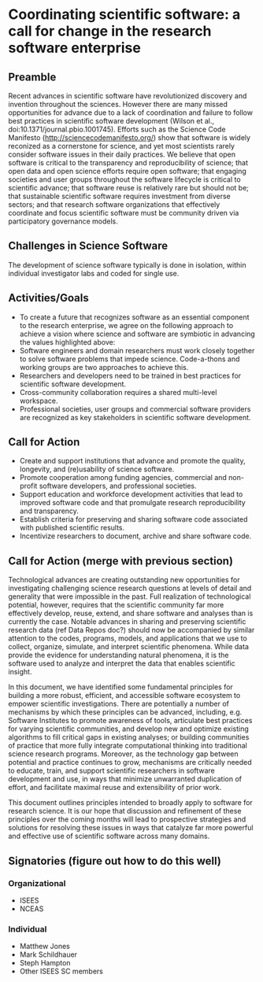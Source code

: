 # Coordinating scientific software: a call for change in the research software enterprise

## Preamble
Recent advances in scientific software have revolutionized discovery and invention throughout the sciences.  However there are many missed opportunities for advance due to a lack of coordination and failure to follow best practices in scientific software development (Wilson et al., doi:10.1371/journal.pbio.1001745).  Efforts such as the Science Code Manifesto (http://sciencecodemanifesto.org/) show that software is widely reconized as a cornerstone for science, and yet most scientists rarely consider software issues in their daily practices.  We believe that open software is critical to the transparency and reproducibility of science; that open data and open science efforts require open software; that engaging societies and user groups throughout the software lifecycle is critical to scientific advance; that software reuse is relatively rare but should not be; that sustainable scientific software requires investment from diverse 	sectors; and that research software organizations that effectively coordinate and focus scientific software must be community driven via participatory governance models. 

## Challenges in Science Software
The development of science software typically is done in isolation, within individual investigator labs and coded for single use. 

## Activities/Goals
- To create a future that recognizes software as an essential component to the research enterprise, we agree on the following approach to achieve a vision where science and software are symbiotic in advancing the values highlighted above:
- Software engineers and domain researchers must work closely together to solve software problems that impede science. Code-a-thons and working groups are two approaches to achieve this.
- Researchers and developers need to be trained in best practices for scientific software development.
- Cross-community collaboration requires a shared multi-level workspace. 
- Professional societies, user groups and commercial software providers are recognized as key stakeholders in scientific software development.

## Call for Action
- Create and support institutions that advance and promote the quality, longevity, and (re)usability of science software.
- Promote cooperation among funding agencies, commercial and non-profit software developers, and professional societies.
- Support education and workforce development activities that lead to improved software code and that promulgate research reproducibility and transparency.
- Establish criteria for preserving and sharing software code associated with published scientific results.
- Incentivize researchers to document, archive and share software code.

## Call for Action (merge with previous section)

Technological advances are creating outstanding new opportunities for investigating challenging science research questions at levels of detail and generality that were impossible in the past.  Full realization of technological potential, however, requires that the scientific community far more effectively develop, reuse, extend, and share software and analyses than is currently the case.  Notable advances in sharing and preserving scientific research data (ref Data Repos doc?) should now be accompanied by similar attention to the codes, programs, models, and applications that we use to collect, organize, simulate, and interpret scientific phenomena. While data provide the evidence for understanding natural phenomena, it is the software used to analyze and interpret the data that enables scientific insight.

In this document, we have identified some fundamental principles for building a more robust, efficient, and accessible software ecosystem to empower scientific investigations. There are potentially a number of mechanisms by which these principles can be advanced, including, e.g.
Software Institutes to promote awareness of tools, articulate best practices for varying scientific communities, and develop new and optimize existing algorithms to fill critical gaps in existing analyses; or building communities of practice that more fully integrate computational thinking into traditional science research programs. Moreover, as the technology gap between potential and practice continues to grow, mechanisms are critically needed to educate, train, and support scientific researchers in software development and use, in ways that minimize unwarranted duplication of effort, and facilitate maximal reuse and extensibility of prior work.

This document outlines principles intended to broadly apply to software for research science.  It is our hope that discussion and refinement of these principles over the coming months will lead to prospective strategies and solutions for resolving these issues in ways that catalyze far more powerful and effective use of scientific software across many domains.



## Signatories (figure out how to do this well)

### Organizational
- ISEES
- NCEAS

### Individual
- Matthew Jones
- Mark Schildhauer
- Steph Hampton
- Other ISEES SC members



